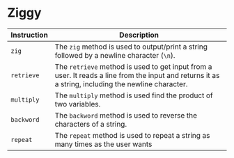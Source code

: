 # Ziggy 
| Instruction | Description |
|-------------|-------------|
| `zig`      | The `zig` method is used to output/print a string followed by a newline character (`\n`). |
| `retrieve`      | The `retrieve` method is used to get input from a user. It reads a line from the input and returns it as a string, including the newline character. |
| `multiply`     | The `multiply` method is used find the product of two variables. |
| `backword`   | The `backword` method is used to reverse the characters of a string. |
| `repeat`   | The `repeat` method is used to repeat a string as many times as the user wants |


